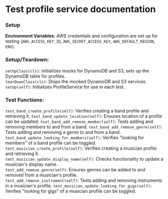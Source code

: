 # Test profile service documentation
### Setup

**Environment Variables**: AWS credentials and configuration are set up for testing (`AWS_ACCESS_KEY_ID`, `AWS_SECRET_ACCESS_KEY`, `AWS_DEFAULT_REGION`, `ENV`).

### Setup/Teardown:

`setUpClass(cls)`: Initializes mocks for DynamoDB and S3, sets up the DynamoDB table for profiles.  
`tearDownClass(cls)`: Stops the mocked DynamoDB and S3 services.  
`setUp(self)`: Initializes ProfileService for use in each test.  

### Test Functions:

`test_band_create_profile(self)`: Verifies creating a band profile and retrieving it.
`test_band_update_location(self)`: Ensures location of a profile can be updated.
`test_band_add_remove_member(self)`: Tests adding and removing members to and from a band.
`test_band_add_remove_genre(self)`: Tests adding and removing a genre to and from a band.
`test_band_update_looking_for_members(self)`: Verifies "looking for members" of a band profile can be toggled.
`test_musician_create_profile(self)`: Verifies creating a musician profile and retrieving it.  
`test_musician_update_display_name(self)`: Checks functionality to update a musician's display name.  
`test_add_remove_genre(self)`: Ensures genres can be added to and removed from a musician's profile.  
`test_add_remove_instrument(self)`: Tests adding and removing instruments in a musician's profile.
`test_musician_update_looking_for_gigs(self)`: Verifies "looking for gigs" of a musician profile can be toggled.